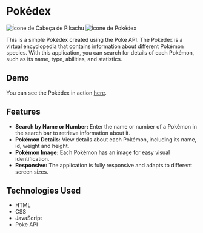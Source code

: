# Pokédex  
![Ícone de Cabeça de Pikachu](https://img.icons8.com/color/48/000000/pikachu-pokemon.png)  ![Ícone de Pokédex](https://img.icons8.com/color/48/000000/pokedex.png)


This is a simple Pokédex created using the Poke API. The Pokédex is a virtual encyclopedia that contains information about different Pokémon species. With this application, you can search for details of each Pokémon, such as its name, type, abilities, and statistics.

## Demo

You can see the Pokédex in action [here](https://pedorosantos.github.io/Pokedex-with-PokeAPI/).

## Features

- **Search by Name or Number:** Enter the name or number of a Pokémon in the search bar to retrieve information about it.
- **Pokémon Details:** View details about each Pokémon, including its name, id, weight and height.
- **Pokémon Image:** Each Pokémon has an image for easy visual identification.
- **Responsive:** The application is fully responsive and adapts to different screen sizes.

## Technologies Used

- HTML
- CSS
- JavaScript
- Poke API

